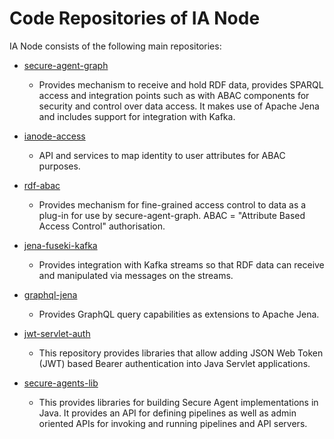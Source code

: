 # Code Repositories of IA Node

IA Node consists of the following main repositories:

* [secure-agent-graph](https://github.com/National-Digital-Twin/secure-agent-graph)
  - Provides mechanism to receive and hold RDF data, provides SPARQL access and integration points such as with ABAC components for security and control over data access. It makes use of Apache Jena and includes support for integration with Kafka.

* [ianode-access](https://github.com/National-Digital-Twin/ianode-access)
  - API and services to map identity to user attributes for ABAC purposes.

* [rdf-abac](https://github.com/National-Digital-Twin/rdf-abac)
  - Provides mechanism for fine-grained access control to data as a plug-in for use by secure-agent-graph. ABAC = "Attribute Based Access Control" authorisation.

* [jena-fuseki-kafka](https://github.com/National-Digital-Twin/jena-fuseki-kafka)
  - Provides integration with Kafka streams so that RDF data can receive and manipulated via messages on the streams.

* [graphql-jena](https://github.com/National-Digital-Twin/graphql-jena)
  - Provides GraphQL query capabilities as extensions to Apache Jena.

* [jwt-servlet-auth](https://github.com/National-Digital-Twin/jwt-servlet-auth)
  - This repository provides libraries that allow adding JSON Web Token (JWT) based Bearer authentication into Java Servlet applications.

* [secure-agents-lib](http://github.com/National-Digital-Twin/secure-agents-lib)
  - This provides libraries for building Secure Agent implementations in Java. It provides an API for defining pipelines as well as admin oriented APIs for invoking and running pipelines and API servers.


